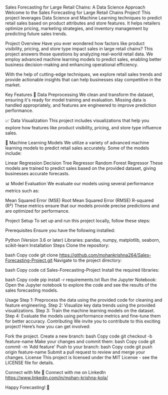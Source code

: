 Sales Forecasting for Large Retail Chains: A Data Science Approach
Welcome to the Sales Forecasting for Large Retail Chains Project! This project leverages Data Science and Machine Learning techniques to predict retail sales based on product attributes and store features. It helps retailers optimize pricing, marketing strategies, and inventory management by predicting future sales trends.

Project Overview
Have you ever wondered how factors like product visibility, pricing, and store type impact sales in large retail chains? This project answers those questions by analyzing real-world retail data. We employ advanced machine learning models to predict sales, enabling better business decision-making and enhancing operational efficiency.

With the help of cutting-edge techniques, we explore retail sales trends and provide actionable insights that can help businesses stay competitive in the market.

Key Features
🧹 Data Preprocessing
We clean and transform the dataset, ensuring it's ready for model training and evaluation. Missing data is handled appropriately, and features are engineered to improve prediction performance.

📈 Data Visualization
This project includes visualizations that help you explore how features like product visibility, pricing, and store type influence sales.

🤖 Machine Learning Models
We utilize a variety of advanced machine learning models to predict retail sales accurately. Some of the models include:

Linear Regression
Decision Tree Regressor
Random Forest Regressor
These models are trained to predict sales based on the provided dataset, giving businesses accurate forecasts.

📊 Model Evaluation
We evaluate our models using several performance metrics such as:

Mean Squared Error (MSE)
Root Mean Squared Error (RMSE)
R-squared (R²)
These metrics ensure that our models provide precise predictions and are optimized for performance.

Project Setup
To set up and run this project locally, follow these steps:

Prerequisites
Ensure you have the following installed:

Python (Version 3.6 or later)
Libraries: pandas, numpy, matplotlib, seaborn, scikit-learn
Installation Steps
Clone the repository:

bash
Copy code
git clone https://github.com/mohankrishna264/Sales-Forecasting-Project.git
Navigate to the project directory:

bash
Copy code
cd Sales-Forecasting-Project
Install the required libraries:

bash
Copy code
pip install -r requirements.txt
Run the Jupyter Notebook: Open the Jupyter notebook to explore the code and see the results of the sales forecasting models.

Usage
Step 1: Preprocess the data using the provided code for cleaning and feature engineering.
Step 2: Visualize key data trends using the provided visualizations.
Step 3: Train the machine learning models on the dataset.
Step 4: Evaluate the models using performance metrics and fine-tune them for better accuracy.
Contributing
We invite you to contribute to this exciting project! Here’s how you can get involved:

Fork the project.
Create a new branch:
bash
Copy code
git checkout -b feature-name
Make your changes and commit them:
bash
Copy code
git commit -m 'Add feature'
Push to your branch:
bash
Copy code
git push origin feature-name
Submit a pull request to review and merge your changes.
License
This project is licensed under the MIT License - see the LICENSE file for details.

Connect with Me
🏢 Connect with me on LinkedIn
https://www.linkedin.com/in/mohan-krishna-kola/

Happy Forecasting! 🚀
